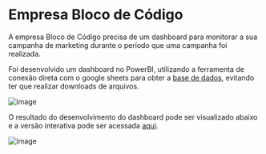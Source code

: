 # Empresa Bloco de Código

A empresa Bloco de Código precisa de um dashboard para monitorar a sua campanha de marketing durante o período que uma campanha foi realizada.

Foi desenvolvido um dashboard no PowerBI, utilizando a ferramenta de conexão direta com o google sheets para obter a [base de dados](https://docs.google.com/spreadsheets/d/1sMsOd7VtrwiLcj3efrvVFXxRGowC7kqH61eENu30U88/edit?usp=share_link), evitando ter que realizar downloads de arquivos.

![image](https://github.com/felipesbreve/ChallengeBI/assets/72587609/80904bd5-fa7e-45c1-a420-0e1ec60eef4a)

O resultado do desenvolvimento do dashboard pode ser visualizado abaixo e a versão interativa pode ser acessada [aqui](https://app.powerbi.com/view?r=eyJrIjoiMDVkZjAxODktZjdjNy00MWU1LThlYTgtNjhlMzBmNDJjNWI5IiwidCI6IjJhZDMyYzlkLTMxNGItNDdiYi1hYzJiLTUzZDkwMTRmM2I3YyJ9).

![image](https://github.com/felipesbreve/ChallengeBI/assets/72587609/a945a030-2bc8-4cfe-be6d-ff5a2b65de71)
